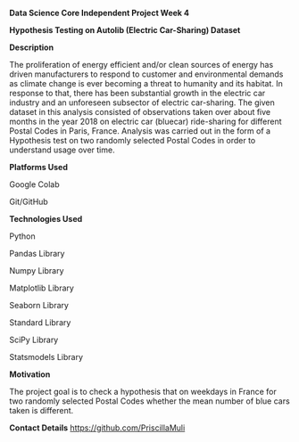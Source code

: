 **Data Science Core Independent Project Week 4**

**Hypothesis Testing on Autolib (Electric Car-Sharing) Dataset**

**Description**

The proliferation of energy efficient and/or clean sources of energy has driven manufacturers to respond to customer and environmental demands as climate change is ever becoming a threat to humanity and its habitat. In response to that, there has been substantial growth in the electric car industry and an unforeseen subsector of electric car-sharing. The given dataset in this analysis consisted of observations taken over about five months in the year 2018 on electric car (bluecar) ride-sharing for different Postal Codes in Paris, France. Analysis was carried out in the form of a Hypothesis test on two randomly selected Postal Codes in order to understand usage over time.

**Platforms Used**

Google Colab

Git/GitHub

**Technologies Used**

Python

Pandas Library

Numpy Library

Matplotlib Library

Seaborn Library

Standard Library

SciPy Library

Statsmodels Library

**Motivation**

The project goal is to check a hypothesis that on weekdays in France for two randomly selected Postal Codes whether the mean number of blue cars taken is different.

**Contact Details**
https://github.com/PriscillaMuli
